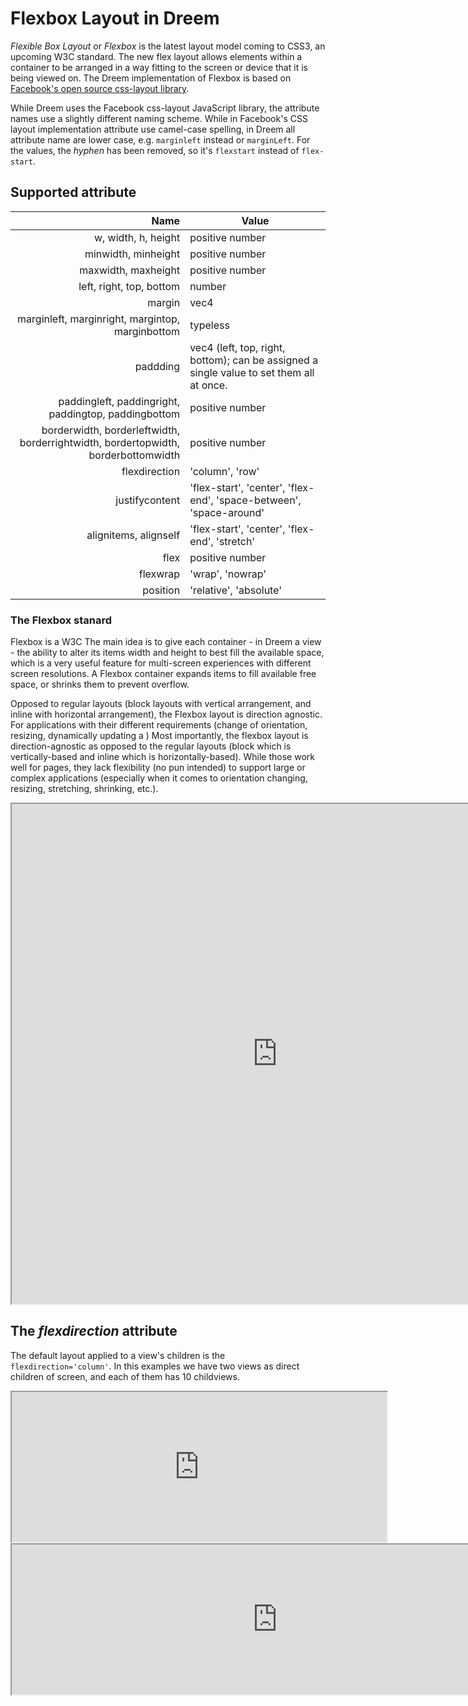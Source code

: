 <!---
   Copyright 2015-2016 Teem. Licensed under the Apache License, Version 2.0 (the "License"); Dreem is a collaboration between Teem & Samsung Electronics, sponsored by Samsung.
   You may not use this file except in compliance with the License. You may obtain a copy of the License at http://www.apache.org/licenses/LICENSE-2.0
   Unless required by applicable law or agreed to in writing, software distributed under the License is distributed on an "AS IS" BASIS, WITHOUT WARRANTIES OR CONDITIONS OF ANY KIND,
   either express or implied. See the License for the specific language governing permissions and limitations under the License.
-->

# Flexbox Layout in Dreem
*Flexible Box Layout* or *Flexbox* is the latest layout model coming to CSS3, an upcoming W3C standard. The new flex layout allows elements within a container to be arranged in a way fitting to the screen or device that it is being viewed on. The Dreem implementation of Flexbox is based on [Facebook's open source css-layout library](https://github.com/facebook/css-layout).

While Dreem uses the Facebook css-layout JavaScript library, the attribute names use a slightly different naming scheme. While in Facebook's CSS layout implementation attribute use camel-case spelling, in Dreem all attribute name are lower case, e.g. `marginleft` instead or `marginLeft`. For the values, the *hyphen* has been removed, so it's `flexstart` instead of `flex-start`.

## Supported attribute

Name | Value
----:|------
w, width, h, height | positive number
minwidth, minheight | positive number
maxwidth, maxheight | positive number
left, right, top, bottom | number
margin | vec4
marginleft, marginright, margintop, marginbottom | typeless
paddding | vec4 (left, top, right, bottom); can be assigned a single value to set them all at once.
paddingleft, paddingright, paddingtop, paddingbottom | positive number
borderwidth, borderleftwidth, borderrightwidth, bordertopwidth, borderbottomwidth | positive number
flexdirection | 'column', 'row'
justifycontent | 'flex-start', 'center', 'flex-end', 'space-between', 'space-around'
alignitems, alignself | 'flex-start', 'center', 'flex-end', 'stretch'
flex | positive number
flexwrap | 'wrap', 'nowrap'
position | 'relative', 'absolute'

### The Flexbox stanard
Flexbox is a W3C
The main idea is to give each container - in Dreem a view - the ability to alter its items width and height to best fill the available space, which is a very useful feature for multi-screen experiences with different screen resolutions. A Flexbox container expands items to fill available free space, or shrinks them to prevent overflow.

Opposed to regular layouts (block layouts with vertical arrangement, and inline with horizontal arrangement), the Flexbox layout is direction agnostic. For applications with their different requirements (change of orientation, resizing, dynamically updating a )
Most importantly, the flexbox layout is direction-agnostic as opposed to the regular layouts (block which is vertically-based and inline which is horizontally-based). While those work well for pages, they lack flexibility (no pun intended) to support large or complex applications (especially when it comes to orientation changing, resizing, stretching, shrinking, etc.).

<iframe style="width:850px; height:800px" src="http://localhost:2000/examples/guides/flexbox/flexboxtool"></iframe>

## The *flexdirection* attribute
The default layout applied to a view's children is the `flexdirection='column'`. In this examples we have two views as direct children of screen, and each of them has 10 childviews.

<iframe style="width:600px; height:240px" src="http://localhost:2000/examples/guides/flexbox/flexbox1"></iframe>

<iframe style="width:850px; height:240px" src="http://localhost:2000/examples/guides/docsourceviewer#file=flexbox/flexbox1.js"></iframe>
